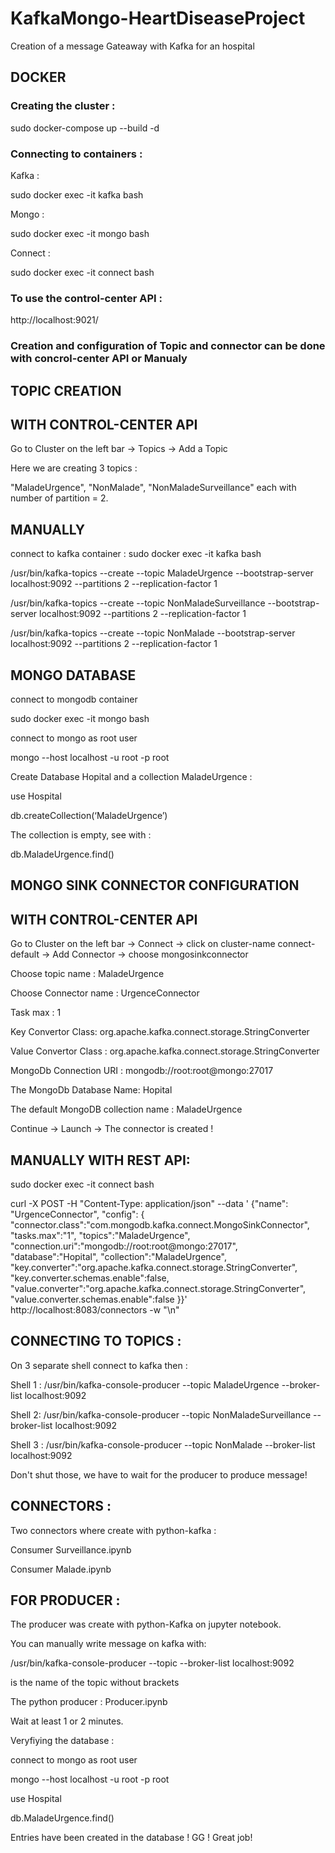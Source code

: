 # KafkaMongo-HeartDiseaseProject
Creation of a message Gateaway with Kafka for an hospital

## DOCKER 

### Creating the cluster : 
sudo docker-compose up --build -d 

### Connecting to containers :

Kafka : 

sudo docker exec -it kafka bash

Mongo : 

sudo docker exec -it mongo bash

Connect : 

sudo docker exec -it connect bash

### To use the control-center API :

http://localhost:9021/

### Creation and configuration of Topic and connector can be done with concrol-center API or Manualy

## TOPIC CREATION

## WITH CONTROL-CENTER API

Go to Cluster on the left bar -> Topics -> Add a Topic

Here we are creating 3 topics : 

"MaladeUrgence", "NonMalade", "NonMaladeSurveillance" each with number of partition = 2.

## MANUALLY 

connect to kafka container : sudo docker exec -it kafka bash

/usr/bin/kafka-topics --create --topic MaladeUrgence --bootstrap-server localhost:9092 --partitions 2 --replication-factor 1

/usr/bin/kafka-topics --create --topic NonMaladeSurveillance --bootstrap-server localhost:9092 --partitions 2 --replication-factor 1

/usr/bin/kafka-topics --create --topic NonMalade --bootstrap-server localhost:9092 --partitions 2 --replication-factor 1

## MONGO DATABASE

connect to mongodb container

sudo docker exec -it mongo bash

connect to mongo as root user

mongo --host localhost -u root -p root

Create Database Hopital and a collection MaladeUrgence : 

use Hospital

db.createCollection(‘MaladeUrgence’)

The collection is empty, see with : 

db.MaladeUrgence.find()

## MONGO SINK CONNECTOR CONFIGURATION

## WITH CONTROL-CENTER API

Go to Cluster on the left bar -> Connect -> click on cluster-name connect-default -> Add Connector -> choose mongosinkconnector

Choose topic name : MaladeUrgence 

Choose Connector name : UrgenceConnector

Task max : 1

Key Convertor Class: org.apache.kafka.connect.storage.StringConverter

Value Convertor Class : org.apache.kafka.connect.storage.StringConverter

MongoDb Connection URI : mongodb://root:root@mongo:27017

The MongoDb Database Name: Hopital

The default MongoDB collection name : MaladeUrgence

Continue -> Launch -> The connector is created ! 


## MANUALLY WITH REST API:

sudo docker exec -it connect bash

curl -X POST -H "Content-Type: application/json" --data '
  {"name": "UrgenceConnector",
   "config": {
     "connector.class":"com.mongodb.kafka.connect.MongoSinkConnector",
     "tasks.max":"1",
     "topics":"MaladeUrgence",
     "connection.uri":"mongodb://root:root@mongo:27017",
     "database":"Hopital",
     "collection":"MaladeUrgence",
     "key.converter":"org.apache.kafka.connect.storage.StringConverter",
     "key.converter.schemas.enable":false,
     "value.converter":"org.apache.kafka.connect.storage.StringConverter",
     "value.converter.schemas.enable":false
 }}' http://localhost:8083/connectors -w "\n"

## CONNECTING TO TOPICS : 

On 3 separate shell connect to kafka then : 

Shell 1 : /usr/bin/kafka-console-producer --topic MaladeUrgence --broker-list localhost:9092

Shell 2: /usr/bin/kafka-console-producer --topic NonMaladeSurveillance --broker-list localhost:9092

Shell 3 : /usr/bin/kafka-console-producer --topic NonMalade --broker-list localhost:9092

Don't shut those, we have to wait for the producer to produce message! 

## CONNECTORS : 
Two connectors where create with python-kafka :

Consumer Surveillance.ipynb

Consumer Malade.ipynb


## FOR PRODUCER : 

The producer was create with python-Kafka on jupyter notebook. 

You can manually write message on kafka with:

/usr/bin/kafka-console-producer --topic <topic-name> --broker-list localhost:9092

<topic-name> is the name of the topic without brackets

The python producer : 
Producer.ipynb

Wait at least 1 or 2 minutes. 

Veryfiying the database : 

connect to mongo as root user

mongo --host localhost -u root -p root

use Hospital

db.MaladeUrgence.find()

Entries have been created in the database ! 
GG ! Great job! 

